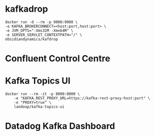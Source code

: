 #   kafkadrop
    
    docker run -d --rm -p 9000:9000 \
    -e KAFKA_BROKERCONNECT=<host:port,host:port> \
    -e JVM_OPTS="-Xms32M -Xmx64M" \
    -e SERVER_SERVLET_CONTEXTPATH="/" \
    obsidiandynamics/kafdrop


#   Confluent Control Centre

#   Kafka Topics UI
    docker run --rm -it -p 8000:8000 \
        -e "KAFKA_REST_PROXY_URL=https://kafka-rest-proxy-host:port" \
        -e "PROXY=true" \
        landoop/kafka-topics-ui

#   Datadog Kafka Dashboard

#   
